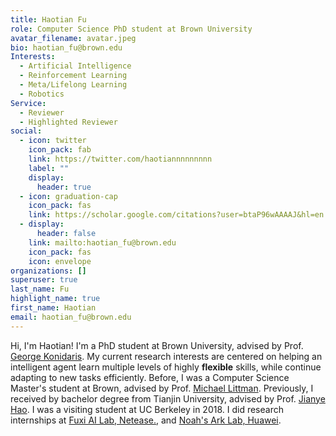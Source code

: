 ```yaml
---
title: Haotian Fu
role: Computer Science PhD student at Brown University
avatar_filename: avatar.jpeg
bio: haotian_fu@brown.edu
Interests:
  - Artificial Intelligence
  - Reinforcement Learning
  - Meta/Lifelong Learning
  - Robotics
Service:
  - Reviewer
  - Highlighted Reviewer
social:
  - icon: twitter
    icon_pack: fab
    link: https://twitter.com/haotiannnnnnnnn
    label: ""
    display:
      header: true
  - icon: graduation-cap
    icon_pack: fas
    link: https://scholar.google.com/citations?user=btaP96wAAAAJ&hl=en
  - display:
      header: false
    link: mailto:haotian_fu@brown.edu
    icon_pack: fas
    icon: envelope
organizations: []
superuser: true
last_name: Fu
highlight_name: true
first_name: Haotian
email: haotian_fu@brown.edu
---
```

Hi, I'm Haotian! I'm a PhD student at Brown University, advised by Prof. [George Konidaris](https://cs.brown.edu/people/gdk/). My current research interests are centered on helping an intelligent agent learn multiple levels of highly **flexible** skills, while continue adapting to new tasks efficiently. Before, I was a Computer Science Master's student at Brown, advised by Prof. [Michael Littman](https://www.littmania.com/). Previously, I received by bachelor degree from Tianjin University, advised by Prof. [Jianye Hao](http://www.icdai.org/jianye.html). I was a visiting student at UC Berkeley in 2018. I did research internships at [Fuxi AI Lab, Netease.](http://www.neteasegames.com/), and [Noah's Ark Lab, Huawei](http://dev3.noahlab.com.hk/).
